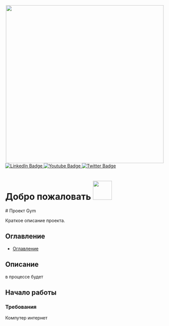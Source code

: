 <div id="header" align="center">
  <img src="https://media1.giphy.com/media/v1.Y2lkPTc5MGI3NjExNXJ0NnRsOXgxY2IzZTdzcDh1c2JjbXc5YzdnY2ljOHllOXQwczF5MyZlcD12MV9pbnRlcm5hbF9naWZfYnlfaWQmY3Q9Zw/jle0nmfHz4YHxsOc6d/giphy.webp" width="500"/>
</div>
<div id="badges">
  <a href="your-linkedin-URL">
    <img src="https://img.shields.io/badge/LinkedIn-blue?style=for-the-badge&logo=linkedin&logoColor=white" alt="LinkedIn Badge"/>
  </a>
  <a href="your-youtube-URL">
    <img src="https://img.shields.io/badge/YouTube-red?style=for-the-badge&logo=youtube&logoColor=white" alt="Youtube Badge"/>
  </a>
  <a href="your-twitter-URL">
    <img src="https://img.shields.io/badge/Twitter-blue?style=for-the-badge&logo=twitter&logoColor=white" alt="Twitter Badge"/>
  </a>
</div>
<img src="https://komarev.com/ghpvc/?username=your-github-username&style=flat-square&color=blue" alt=""/>
<h1>
  Добро пожаловать
  <img src="https://media1.giphy.com/media/v1.Y2lkPTc5MGI3NjExbDAxbDRwazJ1NmgxeGtuOXV0ZDBucnhsdnY1M21sMGU4bDdmNjRhNyZlcD12MV9pbnRlcm5hbF9naWZfYnlfaWQmY3Q9Zw/vsSAp1DHS2BQ3GbR83/giphy.webp" width="60px"/>
</h1>
# Проект Gym

Краткое описание проекта.

## Оглавление

- [Оглавление](#Оглавление)
## Описание
в процессе будет
## Начало работы

### Требования
Компутер
интернет
